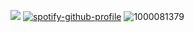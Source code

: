 ![](https://komarev.com/ghpvc/?username=dmutt7)
[![spotify-github-profile](https://spotify-github-profile.kittinanx.com/api/view?uid=hpvy7u3a5ewsaqd808vwnxcls&cover_image=true&theme=natemoo-re&show_offline=false&background_color=121212&interchange=false&bar_color=5f8f99&bar_color_cover=false)](https://github.com/kittinan/spotify-github-profile)
![1000081379](https://github.com/user-attachments/assets/b3a65f0e-4e65-4096-a798-ad739eda4f75)
